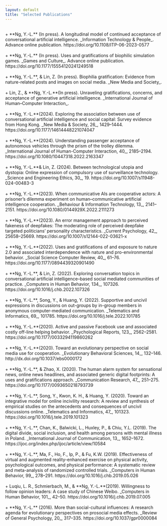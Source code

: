 ```yaml
---
layout: default
title: "Selected Publications"
---
```


<br/> 
+ **Ng, Y.-L.** (In press). A longitudinal model of continued acceptance of conversational artificial intelligence. _Information Technology & People_. Advance online publication. https://doi.org/10.1108/ITP-06-2023-0577<br /> 
<br /> 
+ **Ng, Y.-L.** (In press). Uses and gratifications of biophilic simulation games. _Games and Culture_. Advance online publication. https://doi.org/10.1177/15554120241249518 <br /> 
<br /> 
+ **Ng, Y.-L.**, & Lin, Z. (In press). Biophilia gratification: Evidence from nature-related posts and images on social media. _New Media and Society_. <br /> 
<br /> 
+ Lin, Z., & **Ng, Y.-L.**(In press). Unraveling gratifications, concerns, and acceptance of generative artificial intelligence. _International Journal of Human–Computer Interaction_. <br /> 
<br /> 
+ **Ng, Y.-L.**(2024). Exploring the association between use of conversational artificial intelligence and social capital: Survey evidence from Hong Kong. _New Media & Society, 26_, 1429–1444. https://doi.org/10.1177/14614448221074047 <br /> 
<br /> 
+ **Ng, Y.-L.**(2024). Understanding passenger acceptance of autonomous vehicles through the prism of the trolley dilemma. _International Journal of Human-Computer Interaction, 40_, 2185–2194. https://doi.org/10.1080/10447318.2022.2163347 <br /> 
<br /> 
+ **Ng, Y.-L.**& Lin, Z. (2024). Between technological utopia and dystopia: Online expression of compulsory use of surveillance technology. _Science and Engineering Ethics, 30_, 19. https://doi.org/10.1007/s11948-024-00483-3 <br /> 
<br /> 
+ **Ng, Y.-L.**(2023). When communicative AIs are cooperative actors: A prisoner’s dilemma experiment on human–communicative artificial intelligence cooperation. _Behaviour & Information Technology, 13_, 2141–2151. https://doi.org/10.1080/0144929X.2022.2111273 <br /> 
<br /> 
+ **Ng, Y.-L.**(2023). An error management approach to perceived fakeness of deepfakes: The moderating role of perceived deepfake targeted politicians’ personality characteristics. _Current Psychology, 42_, 25658–25669. https://doi.org/10.1007/s12144-022-03621-x <br /> 
<br /> 
+ **Ng, Y.-L.**(2022). Uses and gratifications of and exposure to nature 2.0 and associated interdependence with nature and pro-environmental behavior. _Social Science Computer Review, 40_, 61–76. https://doi.org/10.1177/0894439320901490 <br /> 
<br /> 
+ **Ng, Y.-L.**, & Lin, Z. (2022). Exploring conversation topics in conversational artificial intelligence–based social mediated communities of practice. _Computers in Human Behavior, 134_, 107326. https://doi.org/10.1016/j.chb.2022.107326 <br /> 
<br /> 
+ **Ng, Y.-L.**, Song, Y., & Huang, Y. (2022). Supportive and uncivil expressions in discussions on out-groups by in-group members in anonymous computer-mediated communication. _Telematics and Informatics, 69_, 101785. https://doi.org/10.1016/j.tele.2022.101785 <br /> 
<br /> 
+ **Ng, Y.-L.**(2020). Active and passive Facebook use and associated costly off-line helping behavior. _Psychological Reports, 123_, 2562–2581. https://doi.org/10.1177/0033294119860262 <br /> 
<br /> 
+ **Ng, Y.-L.**(2020). Toward an evolutionary perspective on social media use for cooperation. _Evolutionary Behavioral Sciences, 14_, 132–146. http://dx.doi.org/10.1037/ebs0000172 <br /> 
<br /> 
+ **Ng, Y.-L.**, & Zhao, X. (2020). The human alarm system for sensational news, online news headlines, and associated generic digital footprints: A uses and gratifications approach. _Communication Research, 47_, 251–275. https://doi.org/10.1177/0093650218793739 <br /> 
<br /> 
+ **Ng, Y.-L.**, Song, Y., Kwon, K. H., & Huang, Y. (2020). Toward an integrative model for online incivility research: A review and synthesis of empirical studies on the antecedents and consequences of uncivil discussions online. _Telematics and Informatics, 47_, 101323. https://doi.org/10.1016/j.tele.2019.101323 <br /> 
<br /> 
+ **Ng, Y.-L.**, Chan, K., Balwicki, L., Huxley, P., & Chiu, Y.L. (2019). The digital divide, social inclusion, and health among persons with mental illness in Poland. _International Journal of Communication, 13_, 1652–1672. https://ijoc.org/index.php/ijoc/article/view/10584 <br /> 
<br /> 
+ **Ng, Y.-L.**, Ma, F., Ho, F., Ip, P., & Fu, K.W. (2019). Effectiveness of virtual and augmented reality-enhanced exercise on physical activity, psychological outcomes, and physical performance: A systematic review and meta-analysis of randomized controlled trials. _Computers in Human Behavior, 99_, 278–291. https://doi.org/10.1016/j.chb.2019.05.026 <br /> 
<br /> 
+ Luqiu, L. R., Schmierbach, M., & **Ng, Y.-L.**(2019). Willingness to follow opinion leaders: A case study of Chinese Weibo. _Computers in Human Behavior, 101_, 42–50. https://doi.org/10.1016/j.chb.2019.07.005 <br /> 
<br /> 
+ **Ng, Y.-L.** (2016). More than social-cultural influences: A research agenda for evolutionary perspectives on prosocial media effects. _Review of General Psychology, 20_, 317–335. https://doi.org/10.1037/gpr0000084 <br /> 
<br /> 

